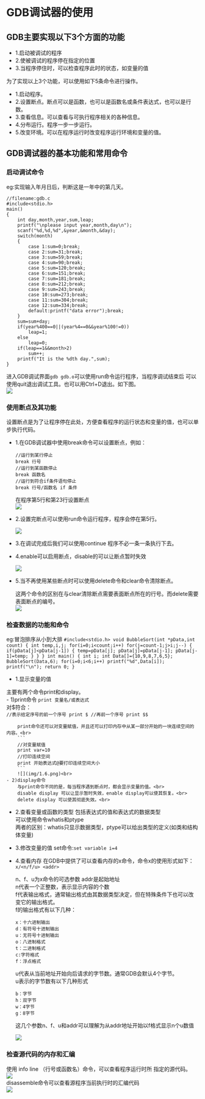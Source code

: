 # GDB调试器的使用

## GDB主要实现以下3个方面的功能<br>
- 1.启动被调试的程序
- 2.使被调试的程序停在指定的位置
- 3.当程序停住时，可以检查程序此时的状态，如变量的值

为了实现以上3个功能，可以使用如下5条命令进行操作。<br>
- 1.启动程序。
- 2.设置断点。断点可以是函数，也可以是函数名或条件表达式，也可以是行数。
- 3.查看信息。可以查看与可执行程序相关的各种信息。
- 4.分布运行。程序一步一步运行。
- 5.改变环境。可以在程序运行时改变程序运行环境和变量的值。

## GDB调试器的基本功能和常用命令


### 启动调试命令
eg:实现输入年月日后，判断这是一年中的第几天。<br>

```
//filename:gdb.c
#include<stdio.h>
main()
{
	int day,month,year,sum,leap;
	printf("\nplease input year,month,day\n");
	scanf("%d,%d,%d",&year,&month,&day);
	switch(month)
	{
		case 1:sum=0;break;
		case 2:sum=31;break;
		case 3:sum=59;break;
		case 4:sum=90;break;
		case 5:sum=120;break;
		case 6:sum=151;break;
		case 7:sum=181;break;
		case 8:sum=212;break;
		case 9:sum=243;break;
		case 10:sum=273;break;
		case 11:sum=304;break;
		case 12:sum=334;break;
		default:printf("data error");break;
	}
	sum=sum+day;
	if(year%400==0||(year%4==0&&year%100!=0))
		leap=1;
	else
		leap=0;
	if(leap==1&&month>2)
		sum++;
	printf("It is the %dth day.",sum);
}
```

进入GDB调试界面``gdb gdb.o``可以使用run命令运行程序，当程序调试结束后
可以使用quit退出调试工具。也可以用Ctrl+D退出。如下图。<br>
![](img/1.1.png)<br>

### 使用断点及其功能

设置断点是为了让程序停在此处，方便查看程序的运行状态和变量的值，也可以单步执行代码。<br>
- 1.在GDB调试器中使用break命令可以设置断点，例如：

    ```
    //运行到某行停止
    break 行号
    //运行到某函数停止
    break 函数名
    //运行到符合if条件语句停止
    break 行号/函数名 if 条件
    ```

    在程序第5行和第23行设置断点<br>
    ![](img/1.2.png)<br>

- 2.设置完断点可以使用run命令运行程序，程序会停在第5行。


    ![](img/1.3.png)<br>

- 3.在调试完成后我们可以使用continue
    程序不必一条一条执行下去。
- 4.enable可以启用断点，disable的可以让断点暂时失效

    ![](img/1.4.png)<br>

- 5.当不再使用某些断点时可以使用delete命令和clear命令清除断点。

    这两个命令的区别在与clear清除断点需要表面断点所在的行号。而delete需要表面断点的编号。<br>
    ![](img/1.5.png)<br>


### 检查数据的功能和命令


eg:冒泡排序从小到大排
    ```
    #include<stdio.h>
    void BubbleSort(int *pData,int count)
    {
	   int temp,i,j;
	   for(i=0;i<count;i++)
		    for(j=count-1;j>i;j--)
		    {
			   if(pData[j]<pData[j-1])
			   {
				    temp=pData[j];
				    pData[j]=pData[j-1];
				    pData[j-1]=temp;
			   }
		    }
    }
    int main()
    {
	   int i;
	   int Data[]={10,9,8,7,6,5};
	   BubbleSort(Data,6);
	   for(i=0;i<6;i++)
		    printf("%d",Data[i]);
	   printf("\n");
	   return 0;
    }
    ```
- 1.显示变量的值

主要有两个命令print和display。<br>
    - 1)print命令
        ``print 变量名/或表达式``<br>
        对$符合：<br>
        ```
        //表示给定序号的前一个序号
        print $
        //再前一个序号
        print $$
        ```

        print命令还可以对变量赋值，并且还可以打印内存中从某一部分开始的一块连续空间的内容。<br>
        ```
        //对变量赋值
        print var=10
        //打印连续空间
        print 开始表达式@要打印连续空间大小
        ```
        ![](img/1.6.png)<br>
    - 2)display命令
        与print命令不同的是，每当程序遇到断点时，都会显示变量的值。<br>
        disable display 可以让显示暂时失效，enable display可以使其恢复。<br>
        delete display 可以使其彻底失效。<br>

- 2.查看变量或函数的类型
    包括表达式的值和表达式的数据类型<br>
    可以使用命令whatis和ptype<br>
    两者的区别：whatis只显示数据类型，ptype可以给出类型的定义(如类和结构体变量)<br>

- 3.修改变量的值
    set命令:``set variable i=4``

- 4.查看内存
    在GDB中提供了可以查看内存的x命令，命令x的使用形式如下：<br>
    ``x/<n/f/u> <addr>``<br>

    n、f、u为x命令的可选参数 addr是起始地址<br>
    n代表一个正整数，表示显示内容的个数<br>
    f代表输出格式，通常输出格式由其数据类型决定，但在特殊条件下也可以改变它的输出格式。<br>
    f的输出格式有以下几种：<br>
    ```
    x：十六进制输出
    d：有符号十进制输出
    u：无符号十进制输出
    o：八进制格式
    t：二进制格式
    c:字符格式
    f：浮点格式
    ```

    u代表从当前地址开始向后请求的字节数。通常GDB会默认4个字节。<br>
    u表示的字节数有以下几种形式<br>
    ```
    b：字节
    h：双字节
    w：4字节
    g：8字节
    ```

    这几个参数n、f、u和addr可以理解为从addr地址开始以f格式显示n个u数值

    ![](img/1.7.png)<br>

### 检查源代码的内存和汇编

使用 info line （行号或函数名）命令，可以查看程序运行时所
指定的源代码。<br>
![](img/1.8.png)<br>
disassemble命令可以查看源程序当前执行时的汇编代码<br>
![](img/1.9.png)<br>
